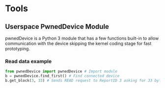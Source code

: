 # Tools

## Userspace PwnedDevice Module

pwnedDevice is a Python 3 module that has a few functions built-in to allow communication with the device skipping the kernel coding stage for fast prototyping.

### Read data example

```python
from pwnedDevice import pwnedDevice # Import module
b = pwnedDevice.find_first() # Find connected device
b.get_block(3, 33) # Sends READ request to ReportID 3 asking for 33 bytes of data.

```

